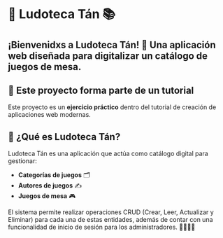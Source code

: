 # 🎲 Ludoteca Tán 📚

## ¡Bienvenidxs a **Ludoteca Tán**! 🎉 Una aplicación web diseñada para digitalizar un catálogo de juegos de mesa.

## 🔖 Este proyecto forma parte de un tutorial

Este proyecto es un **ejercicio práctico** dentro del tutorial de creación de aplicaciones web modernas.

## 🚀 ¿Qué es Ludoteca Tán?

Ludoteca Tán es una aplicación que actúa como catálogo digital para gestionar:

- **Categorías de juegos** 🗂️
- **Autores de juegos** ✍️
- **Juegos de mesa** 🎮

El sistema permite realizar operaciones CRUD (Crear, Leer, Actualizar y Eliminar) para cada una de estas entidades, además de contar con una funcionalidad de inicio de sesión para los administradores. 👩‍💻👨‍💻

